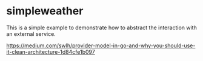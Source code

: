 # simpleweather

This is a simple example to demonstrate how to abstract the interaction with an external service. 

https://medium.com/swlh/provider-model-in-go-and-why-you-should-use-it-clean-architecture-1d84cfe1b097


